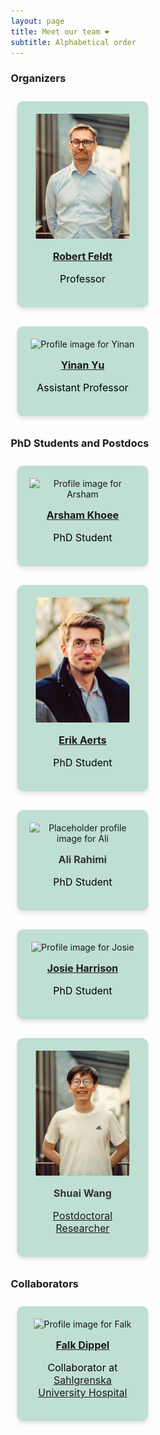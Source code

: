 ```yaml
---
layout: page
title: Meet our team ❤
subtitle: Alphabetical order
---
```


<style>
* {
  box-sizing: border-box;
}

.row {
  display: flex;
  flex-wrap: wrap; 
  justify-content: left; 
  gap: 10px; 
  margin: 0 auto; 
  max-width: 100%; 
}

.profile-card {
  background-color: #C0DFD3;
  height: auto; 
  width: 210px; 
  text-align: center;
  padding: 20px;
  margin: 10px; 
  border-radius: 10px;
  box-shadow: 0px 4px 6px rgba(0, 0, 0, 0.1);
}

.profile-image {
  width: 150px;
  height: 200px;
  border-radius: 1%;
  object-fit: cover;
  margin: 0 auto; 
}

.profile-name {
  margin-top: 15px;
  font-size: 16px;
  font-weight: bold;
  color: #333;
}

.profile-description {
  margin-top: 5px;
  font-size: 16px;
  color: #000000;
}
</style>


### Organizers

<div class="row">
<div class="profile-card">
<img class="profile-image" src="/assets/img/profile-robert.jpg" alt="Profile image for Robert">
<h3 class="profile-name"><a href="http://www.robertfeldt.net/">Robert Feldt</a></h3>
<p class="profile-description">Professor</p>
</div>

<div class="profile-card">
<img class="profile-image" src="/assets/img/profile-yinan.png" alt="Profile image for Yinan">
<h3 class="profile-name"><a href="/members/yinan">Yinan Yu</a></h3>
<p class="profile-description">Assistant Professor</p>
</div>
</div>


### PhD Students and Postdocs

<div class="row">
    <div class="profile-card">
        <img class="profile-image" src="/assets/img/profile-arsham.png" alt="Profile image for Arsham">
        <h3 class="profile-name"><a href="/members/arsham">Arsham Khoee</a></h3>
        <p class="profile-description">PhD Student</p>
    </div>
    <div class="profile-card">
        <img class="profile-image" src="/assets/img/profile-erik.png" alt="Profile image for Erik">
        <h3 class="profile-name"><a href="/members/erik">Erik Aerts</a></h3>
        <p class="profile-description">PhD Student</p>
    </div>
    <div class="profile-card">
        <img class="profile-image" src="/assets/img/profile-placeholder1.jpg" alt="Placeholder profile image for Ali">
        <h3 class="profile-name">Ali Rahimi</h3>
        <p class="profile-description">PhD Student</p>
    </div>
    <div class="profile-card">
        <img class="profile-image" src="/assets/img/profile-josie.png" alt="Profile image for Josie">
        <h3 class="profile-name"><a href="/members/josie">Josie Harrison</a></h3>
        <p class="profile-description">PhD Student</p>
    </div>
    <div class="profile-card">
        <img class="profile-image" src="/assets/img/profile-shuai.jpg" alt="Profile image for Shuai">
        <h3 class="profile-name">Shuai Wang</h3>
        <p class="profile-description"><a href="https://scholar.google.com/citations?user=w-ecPmgAAAAJ&hl=en">Postdoctoral Researcher</a></p>
    </div>
</div>


### Collaborators

<div class="row">
<div class="profile-card">
<img class="profile-image" src="/assets/img/profile-falk.jpg" alt="Profile image for Falk">
<h3 class="profile-name"><a href="/members/falk">Falk Dippel</a></h3>
<p class="profile-description">Collaborator at <a href="https://www.sahlgrenska.se/en/">Sahlgrenska University Hospital</a></p>
</div>

</div>

